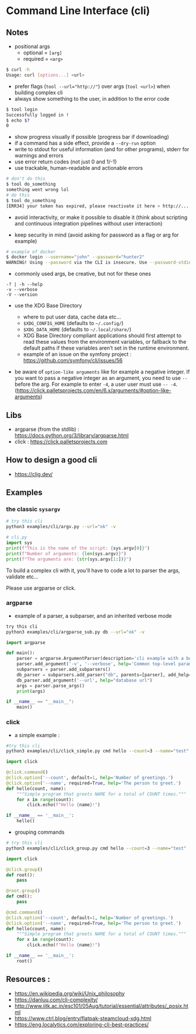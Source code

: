 # Command Line Interface (cli)

## Notes

- positional args
    - optional = `[arg]`
    - required = `<arg>`

```bash
$ curl -h
Usage: curl [options...] <url>
```

- prefer flags (`tool --url="http://"`) over args (`tool <url>`) when building complex cli
- always show something to the user, in addition to the error code

```bash
$ tool login
Successfully logged in !
$ echo $?
0
```

- show progress visually if possible (progress bar if downloading)
- if a command has a side effect, provide a `--dry-run` option
- write to stdout for useful information (and for other programs), stderr for warnings and errors
- use error return codes (not just 0 and 1/-1)
- use trackable, human-readable and actionable errors

```bash
# don't do this
$ tool do_something
something went wrong lol
# do this
$ tool do_something
[ERR34] your token has expired, please reactivate it here > http://...
```
- avoid interactivity, or make it possible to disable it (think about scripting and continuous integration pipelines without user interaction)

- keep security in mind (avoid asking for password as a flag or arg for example)

```bash
# example of docker
$ docker login --username="john" --password="hunter2"
WARNING! Using --password via the CLI is insecure. Use --password-stdin.
```

- commonly used args, be creative, but not for these ones

```
-? | -h --help
-v --verbose
-V --version
```

- use the XDG Base Directory
    - where to put user data, cache data etc...
    - `$XDG_CONFIG_HOME` (defaults to `~/.config/`)
    - `$XDG_DATA_HOME` (defaults to `~/.local/share/`)
    - XDG Base Directory compliant applications should first attempt to read these values from the environment variables, or fallback to the default paths if these variables aren’t set in the runtime environment.
    - example of an issue on the symfony project : https://github.com/symfony/cli/issues/56

- be aware of `option-like arguments` like for example a negative integer. If you want to pass a negative integer as an argument, you need to use `-- ` before the arg. For example to enter `-4`, a user user must use `-- -4`. (https://click.palletsprojects.com/en/6.x/arguments/#option-like-arguments)

## Libs

- argparse (from the stdlib) : https://docs.python.org/3/library/argparse.html
- click : https://click.palletsprojects.com

## How to design a good cli

- https://clig.dev/

## Examples

### the classic `sysargv`

```bash
# try this cli
python3 examples/cli/argv.py --url="ok" -v
```

```python
# cli.py
import sys
print(f"This is the name of the script: {sys.argv[0]}")
print(f"Number of arguments: {len(sys.argv)}")
print(f"The arguments are: {str(sys.argv[1:])}")
```

To build a complex cli with it, you'll have to code a lot to parser the args, validate etc...

Please use argparse or click.

### argparse

- example of a parser, a subparser, and an inherited verbose mode

```bash
try this cli
python3 examples/cli/argparse_sub.py db --url="ok" -v
```

```python
import argparse

def main():
    parser = argparse.ArgumentParser(description='cli example with a boolean arg')
    parser.add_argument('-v', '--verbose', help='Common top-level parameter', action='store_true', required=False)
    subparsers = parser.add_subparsers()
    db_parser = subparsers.add_parser("db", parents=[parser], add_help=False, description="db command", help="manage the db")
    db_parser.add_argument('--url', help="database url")
    args = parser.parse_args()
    print(args)

if __name__ == "__main__":
    main()
```

### click

- a simple example :

```bash
#try this cli
python3 examples/cli/click_simple.py cmd hello --count=3 --name="test"
```

```python
import click

@click.command()
@click.option('--count', default=1, help='Number of greetings.')
@click.option('--name', required=True, help='The person to greet.')
def hello(count, name):
    """Simple program that greets NAME for a total of COUNT times."""
    for x in range(count):
        click.echo(f"Hello {name}!")

if __name__ == '__main__':
    hello()
```

- grouping commands

```bash
# try this cli
python3 examples/cli/click_group.py cmd hello --count=3 --name="test"
```

```python
import click

@click.group()
def root():
    pass

@root.group()
def cmd():
    pass

@cmd.command()
@click.option('--count', default=1, help='Number of greetings.')
@click.option('--name', required=True, help='The person to greet.')
def hello(count, name):
    """Simple program that greets NAME for a total of COUNT times."""
    for x in range(count):
        click.echo(f"Hello {name}!")

if __name__ == '__main__':
    root()
```

## Resources :

- https://en.wikipedia.org/wiki/Unix_philosophy
- https://danluu.com/cli-complexity/
- http://www.iitk.ac.in/esc101/05Aug/tutorial/essential/attributes/_posix.html
- https://www.ctrl.blog/entry/flatpak-steamcloud-xdg.html
- https://eng.localytics.com/exploring-cli-best-practices/